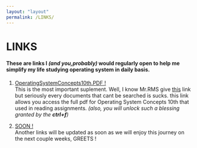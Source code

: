 ```yaml
---
layout: "layout"
permalink: /LINKS/
---
```


# LINKS
#### These are links I *(and you,**probably**)* would regularly open to help me simplify my life studying operating system in daily basis.

1. [OperatingSystemConcepts10th.PDF !](https://ia801902.us.archive.org/28/items/operating-system-concepts-10th/operating-system-concepts-10th.pdf)<br>
This is the most important suplement. Well,  I know Mr.RMS give [this](https://www.os-book.com/OS10/) link but seriously every documents that cant be searched is sucks. this link allows you access the full pdf for Operating System Concepts 10th that used in reading assignments. *(also, you will unlock such a blessing granted by the **ctrl+f**)*

2. [SOON !](https://translate.google.com/?hl=id&sl=ja&tl=id&text=soon&op=translate)<br>
Another links will be updated as soon as we will enjoy this journey on the next couple weeks, GREETS ! 